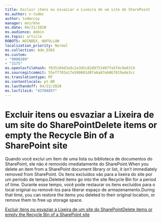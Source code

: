 ```yaml
---
title: Excluir itens ou esvaziar a Lixeira de um site do SharePoint
ms.author: v-todmc
author: todmccoy
manager: mnirkhe
ms.date: 04/21/2020
ms.audience: Admin
ms.topic: article
ROBOTS: NOINDEX, NOFOLLOW
localization_priority: Normal
ms.collection: Adm_O365
ms.custom:
- "9000209"
- "3175"
ms.openlocfilehash: f035104d3a9c2a3d5c82d9753497fa5f4c9e6319
ms.sourcegitcommit: 55eff703a17e500681d8fa6a87eb067019ade3cc
ms.translationtype: MT
ms.contentlocale: pt-BR
ms.lasthandoff: 04/22/2020
ms.locfileid: "43704857"
---
```

# <a name="delete-items-or-empty-the-recycle-bin-of-a-sharepoint-site"></a><span data-ttu-id="d7342-102">Excluir itens ou esvaziar a Lixeira de um site do SharePoint</span><span class="sxs-lookup"><span data-stu-id="d7342-102">Delete items or empty the Recycle Bin of a SharePoint site</span></span> 

<span data-ttu-id="d7342-103">Quando você exclui um item de uma lista ou biblioteca de documentos do SharePoint, ele não é removido imediatamente do SharePoint.</span><span class="sxs-lookup"><span data-stu-id="d7342-103">When you delete an item from a SharePoint document library or list, it isn’t immediately removed from SharePoint.</span></span> <span data-ttu-id="d7342-104">Os itens excluídos vão para a lixeira do site por um período de tempo.</span><span class="sxs-lookup"><span data-stu-id="d7342-104">Deleted items go into the site Recycle Bin for a period of time.</span></span> <span data-ttu-id="d7342-105">Durante esse tempo, você pode restaurar os itens excluídos para o local original ou removê-los para liberar espaço de armazenamento.</span><span class="sxs-lookup"><span data-stu-id="d7342-105">During that time, you can restore the items you deleted to their original location, or remove them to free up storage space.</span></span>

[<span data-ttu-id="d7342-106">Excluir itens ou esvaziar a Lixeira de um site do SharePoint</span><span class="sxs-lookup"><span data-stu-id="d7342-106">Delete items or empty the Recycle Bin of a SharePoint site</span></span>](https://support.office.com/article/2e713599-d13e-40d6-96dc-66f0a366f74e)